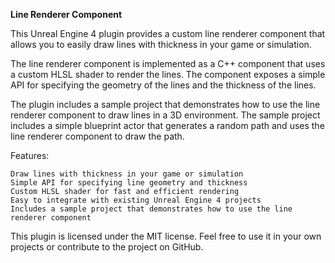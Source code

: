 **Line Renderer Component**

This Unreal Engine 4 plugin provides a custom line renderer component that allows you to easily draw lines with thickness in your game or simulation.

The line renderer component is implemented as a C++ component that uses a custom HLSL shader to render the lines. The component exposes a simple API for specifying the geometry of the lines and the thickness of the lines.

The plugin includes a sample project that demonstrates how to use the line renderer component to draw lines in a 3D environment. The sample project includes a simple blueprint actor that generates a random path and uses the line renderer component to draw the path.

Features:

    Draw lines with thickness in your game or simulation
    Simple API for specifying line geometry and thickness
    Custom HLSL shader for fast and efficient rendering
    Easy to integrate with existing Unreal Engine 4 projects
    Includes a sample project that demonstrates how to use the line renderer component

This plugin is licensed under the MIT license. Feel free to use it in your own projects or contribute to the project on GitHub.
